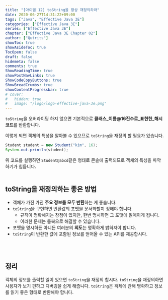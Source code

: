 ```yaml
---
title: "[아이템 12] toString을 항상 재정의하라"
date: 2020-06-27T14:31:22+09:00
tags: ["Java", "Effective Java 3E"]
categories: ["Effective Java 3E"]
series: ["Effective Java 3E"]
chapter: ["Effective Java 3E Chapter 02"]
author: ["Qutrits"]
showToc: true
showAsideToc: true
TocOpen: false
draft: false
hidemeta: false
comments: true
ShowReadingTime: true
showPostNavLinks: true
ShowCodeCopyButtons: true
ShowBreadCrumbs: true
showContentProgressbar: true
# cover:
#   hidden: true
#   image: "/logo/logo-effective-java-3e.png"
---
```

`toString`을 오버라이딩 하지 않으면 기본적으로 **클래스_이름@16진수로_표현한_해시코드**를 반환합니다.

이렇게 되면 객체의 특성을 알아볼 수 있으므로 `toString`을 재정의 할 필요가 있습니다.
<br>

``` java
Student student = new Student("kim", 16);
System.out.println(student);
```

위 코드를 실행하면 `Student@abcd`같은 형태로 콘솔에 출력되므로 객체의 특성을 파악하기가 힘듭니다.
<br>
<br>

## <i class="user-fa-action-info-outline" aria-hidden="true"></i> toString을 재정의하는 좋은 방법
- 객체가 가진 가진 **주요 정보를 모두 반환**하는 게 좋습니다.
- `toString`을 구현하면 반환값의 포맷을 문서화할지 정해야 합니다.
  - 규칙이 명확해지는 장점이 있지만, 한번 명시하면 그 포맷에 얽매이게 됩니다.
  - 이러한 문제는 롬복으로 해결할 수 있습니다.
- 포맷을 명시하든 아니든 여러분의 **의도**는 명확하게 밝혀져야 합니다.
- `toString`이 반환한 값에 포함된 정보를 얻어올 수 있는 API를 제공합시다.
<br>
<br>

## <i class="user-fa-av-new-releases" aria-hidden="true"></i> 정리
객체의 정보를 출력할 일이 있으면 `toString`을 재정의 합시다. `toString`을 재정의하면 사용자가 보기 편하고 디버깅을 쉽게 해줍니다. `toString`은 객체에 관해 명확하고 정보를 읽기 좋은 형태로 반환해야 합니다.